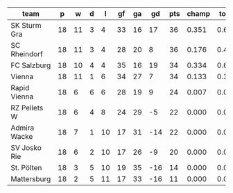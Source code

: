 |     team     | p  | w  | d | l  | gf | ga | gd  | pts | champ | top2  | top3  | top4  |  5-7  | bot4  | bot3  | bot2  |
|--------------|----|----|---|----|----|----|-----|-----|-------|-------|-------|-------|-------|-------|-------|-------|
| SK Sturm Gra | 18 | 11 | 3 |  4 | 33 | 16 |  17 |  36 | 0.351 | 0.629 | 0.837 | 0.962 | 0.038 | 0.000 | 0.000 | 0.000|
| SC Rheindorf | 18 | 11 | 3 |  4 | 28 | 20 |   8 |  36 | 0.176 | 0.403 | 0.664 | 0.908 | 0.091 | 0.001 | 0.000 | 0.000|
| FC Salzburg  | 18 | 10 | 4 |  4 | 35 | 16 |  19 |  34 | 0.334 | 0.616 | 0.827 | 0.958 | 0.042 | 0.000 | 0.000 | 0.000|
| Vienna       | 18 | 11 | 1 |  6 | 34 | 27 |   7 |  34 | 0.133 | 0.321 | 0.572 | 0.878 | 0.122 | 0.002 | 0.000 | 0.000|
| Rapid Vienna | 18 |  6 | 6 |  6 | 28 | 19 |   9 |  24 | 0.007 | 0.032 | 0.096 | 0.261 | 0.722 | 0.060 | 0.017 | 0.003|
| RZ Pellets W | 18 |  6 | 4 |  8 | 24 | 29 |  -5 |  22 | 0.000 | 0.001 | 0.004 | 0.022 | 0.753 | 0.496 | 0.226 | 0.060|
| Admira Wacke | 18 |  7 | 1 | 10 | 17 | 31 | -14 |  22 | 0.000 | 0.000 | 0.001 | 0.006 | 0.575 | 0.719 | 0.420 | 0.142|
| SV Josko Rie | 18 |  6 | 2 | 10 | 17 | 26 |  -9 |  20 | 0.000 | 0.000 | 0.001 | 0.005 | 0.526 | 0.757 | 0.469 | 0.165|
| St. Pölten   | 18 |  3 | 5 | 10 | 19 | 35 | -16 |  14 | 0.000 | 0.000 | 0.000 | 0.000 | 0.095 | 0.974 | 0.905 | 0.746|
| Mattersburg  | 18 |  2 | 5 | 11 | 17 | 33 | -16 |  11 | 0.000 | 0.000 | 0.000 | 0.000 | 0.037 | 0.992 | 0.963 | 0.885|
